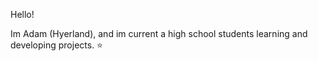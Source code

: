 Hello!

Im Adam (Hyerland), and im current a high school students learning and developing projects. ⭐
